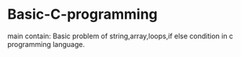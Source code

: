 # Basic-C-programming
main contain: Basic problem of string,array,loops,if else condition in c programming language.

